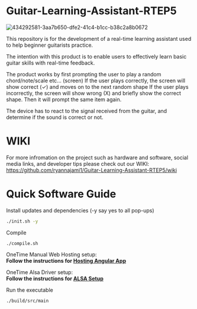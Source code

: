 # Guitar-Learning-Assistant-RTEP5
![434292581-3aa7b650-dfe2-41c4-b1cc-b38c2a8b0672](https://github.com/user-attachments/assets/c2dda934-bd13-4ddb-9ca5-312394a84ffa)


This repository is for the development of a real-time learning assistant used to help beginner guitarists practice. 

The intention with this product is to enable users to effectively learn basic guitar skills with real-time feedback.

The product works by first prompting the user to play a random chord/note/scale etc... (screen)
If the user plays correctly, the screen will show correct (✓) and moves on to the next random shape
If the user plays incorrectly, the screen will show wrong (X) and briefly show the correct shape. Then it will prompt the same item again.

The device has to react to the signal received from the guitar, and determine if the sound is correct or not.

# WIKI
For more infromation on the project such as hardware and software, social media links, and developer tips please check out our WIKI:
https://github.com/ryannajami1/Guitar-Learning-Assistant-RTEP5/wiki

# Quick Software Guide
Install updates and dependencies (-y say yes to all pop-ups)

```sh
./init.sh -y
```
Compile
```
./compile.sh
```
OneTime Manual Web Hosting setup:
<strong>  
  Follow the instructions for [Hosting Angular App](https://github.com/ryannajami1/Guitar-Learning-Assistant-RTEP5/wiki/HostingWebAppUsingNginx)
</strong>


OneTime Alsa Driver setup:
<strong>  
  Follow the instructions for [ALSA Setup](https://github.com/ryannajami1/Guitar-Learning-Assistant-RTEP5/wiki/Environment-and-Hardware-Setup)
</strong>

Run the executable
```
./build/src/main
```
